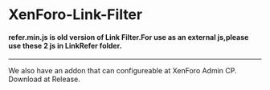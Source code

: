 # XenForo-Link-Filter
#### refer.min.js is old version of Link Filter.For use as an external js,please use these 2 js in LinkRefer folder.
-------
We also have an addon that can configureable at XenForo Admin CP. Download at Release.
